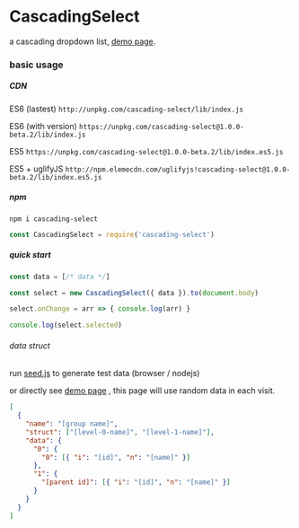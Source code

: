 # CascadingSelect

a cascading dropdown list, [demo page](https://ppq1991.github.io/CascadeSelect/).

### basic usage

##### CDN

ES6 (lastest)
`http://unpkg.com/cascading-select/lib/index.js`

ES6 (with version)
`https://unpkg.com/cascading-select@1.0.0-beta.2/lib/index.js`

ES5
`https://unpkg.com/cascading-select@1.0.0-beta.2/lib/index.es5.js`

ES5 + uglifyJS
`http://npm.elemecdn.com/uglifyjs!cascading-select@1.0.0-beta.2/lib/index.es5.js`

##### npm

```
npm i cascading-select
```

```javascript
const CascadingSelect = require('cascading-select')
```

##### quick start

```javascript
const data = [/* data */]

const select = new CascadingSelect({ data }).to(document.body)

select.onChange = arr => { console.log(arr) }

console.log(select.selected)
```

###### data struct

run [seed.js](./mock/seed.js) to generate test data (browser / nodejs)

or directly see [demo page](https://ppq1991.github.io/CascadeSelect/) , this page will use random data in each visit.

```json
[
  {
    "name": "[group name]",
    "struct": ["[level-0-name]", "[level-1-name]"],
    "data": {
      "0": {
        "0": [{ "i": "[id]", "n": "[name]" }]
      },
      "1": {
        "[parent id]": [{ "i": "[id]", "n": "[name]" }]
      }
    }
  }
]

```
